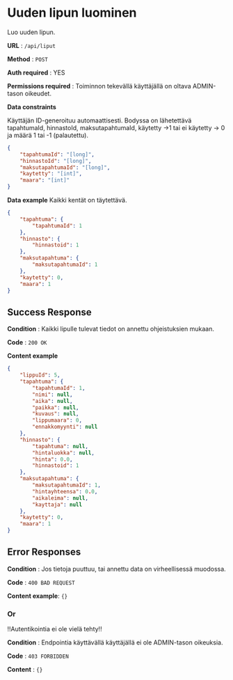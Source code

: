 # Uuden lipun luominen

Luo uuden lipun.

**URL** : `/api/liput`

**Method** : `POST`

**Auth required** : YES

**Permissions required** : Toiminnon tekevällä käyttäjällä on oltava ADMIN-tason oikeudet. 

**Data constraints**

Käyttäjän ID-generoituu automaattisesti. Bodyssa on lähetettävä tapahtumaId, hinnastoId, maksutapahtumaId,
käytetty ->1 tai ei käytetty -> 0 ja määrä 1 tai -1 (palautettu).

```json
{
    "tapahtumaId": "[long]",
    "hinnastoId": "[long]",
    "maksutapahtumaId": "[long]",
    "kaytetty": "[int]",
    "maara": "[int]"
}
```

**Data example** Kaikki kentät on täytettävä.

```json
{
    "tapahtuma": {
        "tapahtumaId": 1
    },
    "hinnasto": {
        "hinnastoid": 1
    },
    "maksutapahtuma": {
        "maksutapahtumaId": 1
    },
    "kaytetty": 0,
    "maara": 1
}
```

## Success Response

**Condition** : Kaikki lipulle tulevat tiedot on annettu ohjeistuksien mukaan.

**Code** : `200 OK`

**Content example**

```json
{
    "lippuId": 5,
    "tapahtuma": {
        "tapahtumaId": 1,
        "nimi": null,
        "aika": null,
        "paikka": null,
        "kuvaus": null,
        "lippumaara": 0,
        "ennakkomyynti": null
    },
    "hinnasto": {
        "tapahtuma": null,
        "hintaluokka": null,
        "hinta": 0.0,
        "hinnastoid": 1
    },
    "maksutapahtuma": {
        "maksutapahtumaId": 1,
        "hintayhteensa": 0.0,
        "aikaleima": null,
        "kayttaja": null
    },
    "kaytetty": 0,
    "maara": 1
}
```

## Error Responses

**Condition** : Jos tietoja puuttuu, tai annettu data on virheellisessä muodossa.

**Code** : `400 BAD REQUEST`

**Content example**: `{}`

### Or

!!Autentikointia ei ole vielä tehty!!

**Condition** : Endpointia käyttävällä käyttäjällä ei ole ADMIN-tason oikeuksia.

**Code** : `403 FORBIDDEN`

**Content** : `{}`
